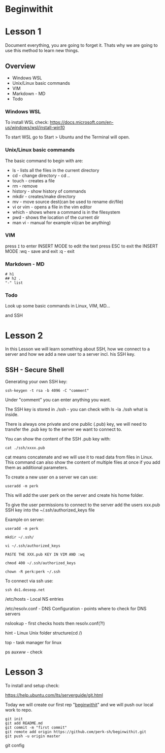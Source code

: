 # Beginwithit



# Lesson 1

Document everything, you are going to forget it.
Thats why we are going to use this method to learn new things.

## Overview

- Windows WSL
- Unix/Linux basic commands
- VIM
- Markdown - MD
- Todo

### Windows WSL

To install WSL check: https://docs.microsoft.com/en-us/windows/wsl/install-win10

To start WSL go to Start > Ubuntu and the Terminal will open.

### Unix/Linux basic commands

The basic command to begin with are:

- ls - lists all the files in the current directory
- cd - change directory - cd ..
- touch - creates a file
- rm - remove
- history - show history of commands
- mkdir - creates/make directory
- mv - move source dest(can be used to rename dir/file)
- vi or vim - opens a file in the vim editor
- which - shows where a command is in the filesystem
- pwd - shows the location of the current dir
- man vi - manual for example vi(can be anything)

### VIM

press `I` to enter INSERT MODE to edit the text
press ESC to exit the INSERT MODE
:wq - save and exit
:q - exit

### Markdown - MD

````
# h1
## h2 .
"-" list
````

### Todo

Look up some basic commands in Linux, VIM, MD...

and SSH



 # Lesson 2

In this Lesson we will learn something about SSH, how we connect to a server and how we add a new user to a server incl. his SSH key.

## SSH - Secure Shell

Generating your own SSH key:

``ssh-keygen -t rsa -b 4096 -C "comment" ``

Under "comment" you can enter anything you want.

The SSH key is stored in ./ssh - you can check with ls -la ./ssh what is inside.

There is always one private and one public (.pub) key, we will need to transfer the .pub key to the server we want to connect to.

You can show the content of the SSH .pub key with:

``cat ./ssh/xxxx.pub``

cat means concatenate and we will use it to read data from files in Linux. This command can also show the content of multiple files at once if you add them as additional parameters.

To create a new user on a server we can use:

``useradd -m perk``

This will add the user perk on the server and create his home folder.

To give the user permissions to connect to the server add the users xxx.pub SSH key into the ~/.ssh/authorized_keys file

Example on server:

````
useradd -m perk

mkdir ~/.ssh/

vi ~/.ssh/authorized_keys

PASTE THE XXX.pub KEY IN VIM AND :wq

chmod 400 ~/.ssh/authorized_keys

chown -R perk:perk ~/.ssh
````

To connect via ssh use:

````
ssh do1.deseop.net
````

/etc/hosts - Local NS entries

/etc/resolv.conf - DNS Configuration - points where to check for DNS servers

nslookup - first checks hosts then resolv.conf(?!)

hint - Linux Unix folder structure(cd /)

top - task manager for linux

ps auxww - check



# Lesson 3

To install and setup check:

https://help.ubuntu.com/lts/serverguide/git.html

Today we will create our first rep "[beginwithit](https://github.com/perk-sh/beginwithit)" and we will push our local work to repo.

````
git init
git add README.md
git commit -m "first commit"
git remote add origin https://github.com/perk-sh/beginwithit.git
git push -u origin master
````
git config

